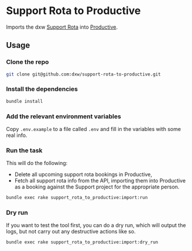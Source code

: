 # Support Rota to Productive

Imports the dxw [Support Rota](https://dxw-support-rota.herokuapp.com/) into [Productive](https://productive.io).

## Usage

### Clone the repo

```bash
git clone git@github.com:dxw/support-rota-to-productive.git
```

### Install the dependencies

```bash
bundle install
```

### Add the relevant environment variables

Copy `.env.example` to a file called `.env` and fill in the variables with some real info.

### Run the task

This will do the following:

- Delete all upcoming support rota bookings in Productive,
- Fetch all support rota info from the API, importing them into Productive as a booking against the Support project
  for the appropriate person.

```bash
bundle exec rake support_rota_to_productive:import:run
```

### Dry run

If you want to test the tool first, you can do a dry run, which will output the logs, but not
carry out any destructive actions like so.

```bash
bundle exec rake support_rota_to_productive:import:dry_run
```
